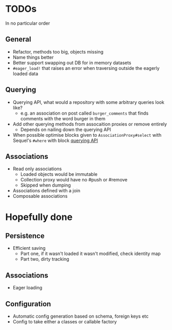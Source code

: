# TODOs

In no particular order

## General
* Refactor, methods too big, objects missing
* Name things better
* Better support swapping out DB for in memory datasets
* `#eager_load!` that raises an error when traversing outside the eagerly
  loaded data

## Querying
* Querying API, what would a repository with some arbitrary queries look like?
  - e.g. an association on post called `burger_comments` that finds comments
    with the word burger in them
* Add other querying methods from assocaition proxies or remove entirely
  - Depends on nailing down the querying API
* When possible optimise blocks given to `AssociationProxy#select` with
  Sequel's `#where` with block [querying API](http://sequel.jeremyevans.net/rdoc/files/doc/cheat_sheet_rdoc.html#label-AND%2FOR%2FNOT)

## Associations
* Read only associations
  - Loaded objects would be immutable
  - Collection proxy would have no #push or #remove
  - Skipped when dumping
* Associations defined with a join
* Composable associations

# Hopefully done

## Persistence
* Efficient saving
  - Part one, if it wasn't loaded it wasn't modified, check identity map
  - Part two, dirty tracking

## Associations
* Eager loading

## Configuration
* Automatic config generation based on schema, foreign keys etc
* Config to take either a classes or callable factory
